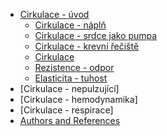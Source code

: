   * [Cirkulace - úvod](#index.md)
    * [Cirkulace - náplň](#napln.md)
    * [Cirkulace - srdce jako pumpa](#pumpa.md)
    * [Cirkulace - krevní řečiště](#roura.md)
    * [Cirkulace](#circulation.md)
    * [Rezistence - odpor](#komponentyOdpor.md)
    * [Elasticita - tuhost](#komponentyElastic.md)
  * [Cirkulace - nepulzující]
  * [Cirkulace - hemodynamika]
  * [Cirkulace - respirace]
  * [Authors and References](#about.md)

